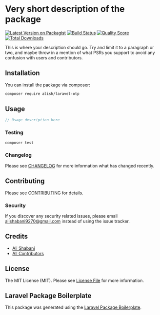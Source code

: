 # Very short description of the package

[![Latest Version on Packagist](https://img.shields.io/packagist/v/alish/laravel-otp.svg?style=flat-square)](https://packagist.org/packages/alish/laravel-otp)
[![Build Status](https://img.shields.io/travis/bdp-raymon/laravel-otp/master.svg?style=flat-square)](https://travis-ci.org/bdp-raymon/laravel-otp)
[![Quality Score](https://img.shields.io/scrutinizer/g/bdp-raymon/laravel-otp.svg?style=flat-square)](https://scrutinizer-ci.com/g/bdp-raymon/laravel-otp)
[![Total Downloads](https://img.shields.io/packagist/dt/alish/laravel-otp.svg?style=flat-square)](https://packagist.org/packages/alish/laravel-otp)

This is where your description should go. Try and limit it to a paragraph or two, and maybe throw in a mention of what PSRs you support to avoid any confusion with users and contributors.

## Installation

You can install the package via composer:

```bash
composer require alish/laravel-otp
```

## Usage

``` php
// Usage description here
```

### Testing

``` bash
composer test
```

### Changelog

Please see [CHANGELOG](CHANGELOG.md) for more information what has changed recently.

## Contributing

Please see [CONTRIBUTING](CONTRIBUTING.md) for details.

### Security

If you discover any security related issues, please email alishabani9270@gmail.com instead of using the issue tracker.

## Credits

- [Ali Shabani](https://github.com/alish)
- [All Contributors](../../contributors)

## License

The MIT License (MIT). Please see [License File](LICENSE.md) for more information.

## Laravel Package Boilerplate

This package was generated using the [Laravel Package Boilerplate](https://laravelpackageboilerplate.com).
